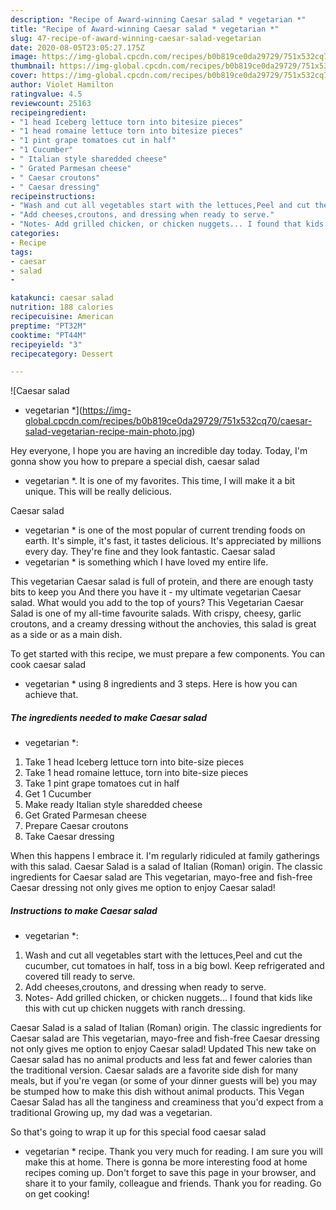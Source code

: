 ```yaml
---
description: "Recipe of Award-winning Caesar salad * vegetarian *"
title: "Recipe of Award-winning Caesar salad * vegetarian *"
slug: 47-recipe-of-award-winning-caesar-salad-vegetarian
date: 2020-08-05T23:05:27.175Z
image: https://img-global.cpcdn.com/recipes/b0b819ce0da29729/751x532cq70/caesar-salad-vegetarian-recipe-main-photo.jpg
thumbnail: https://img-global.cpcdn.com/recipes/b0b819ce0da29729/751x532cq70/caesar-salad-vegetarian-recipe-main-photo.jpg
cover: https://img-global.cpcdn.com/recipes/b0b819ce0da29729/751x532cq70/caesar-salad-vegetarian-recipe-main-photo.jpg
author: Violet Hamilton
ratingvalue: 4.5
reviewcount: 25163
recipeingredient:
- "1 head Iceberg lettuce torn into bitesize pieces"
- "1 head romaine lettuce torn into bitesize pieces"
- "1 pint grape tomatoes cut in half"
- "1 Cucumber"
- " Italian style sharedded cheese"
- " Grated Parmesan cheese"
- " Caesar croutons"
- " Caesar dressing"
recipeinstructions:
- "Wash and cut all vegetables start with the lettuces,Peel and cut the cucumber, cut tomatoes in half, toss in a big bowl. Keep refrigerated and covered till ready to serve."
- "Add cheeses,croutons, and dressing when ready to serve."
- "Notes- Add grilled chicken, or chicken nuggets... I found that kids like this with cut up chicken nuggets with ranch dressing."
categories:
- Recipe
tags:
- caesar
- salad
- 

katakunci: caesar salad  
nutrition: 188 calories
recipecuisine: American
preptime: "PT32M"
cooktime: "PT44M"
recipeyield: "3"
recipecategory: Dessert

---
```



![Caesar salad
* vegetarian *](https://img-global.cpcdn.com/recipes/b0b819ce0da29729/751x532cq70/caesar-salad-vegetarian-recipe-main-photo.jpg)

Hey everyone, I hope you are having an incredible day today. Today, I'm gonna show you how to prepare a special dish, caesar salad
* vegetarian *. It is one of my favorites. This time, I will make it a bit unique. This will be really delicious.

Caesar salad
* vegetarian * is one of the most popular of current trending foods on earth. It's simple, it's fast, it tastes delicious. It's appreciated by millions every day. They're fine and they look fantastic. Caesar salad
* vegetarian * is something which I have loved my entire life.

This vegetarian Caesar salad is full of protein, and there are enough tasty bits to keep you And there you have it - my ultimate vegetarian Caesar salad. What would you add to the top of yours? This Vegetarian Caesar Salad is one of my all-time favourite salads. With crispy, cheesy, garlic croutons, and a creamy dressing without the anchovies, this salad is great as a side or as a main dish.


To get started with this recipe, we must prepare a few components. You can cook caesar salad
* vegetarian * using 8 ingredients and 3 steps. Here is how you can achieve that.

<!--inarticleads1-->

##### The ingredients needed to make Caesar salad
* vegetarian *:

1. Take 1 head Iceberg lettuce torn into bite-size pieces
1. Take 1 head romaine lettuce, torn into bite-size pieces
1. Take 1 pint grape tomatoes cut in half
1. Get 1 Cucumber
1. Make ready  Italian style sharedded cheese
1. Get  Grated Parmesan cheese
1. Prepare  Caesar croutons
1. Take  Caesar dressing


When this happens I embrace it. I&#39;m regularly ridiculed at family gatherings with this salad. Caesar Salad is a salad of Italian (Roman) origin. The classic ingredients for Caesar salad are This vegetarian, mayo-free and fish-free Caesar dressing not only gives me option to enjoy Caesar salad! 

<!--inarticleads2-->

##### Instructions to make Caesar salad
* vegetarian *:

1. Wash and cut all vegetables start with the lettuces,Peel and cut the cucumber, cut tomatoes in half, toss in a big bowl. Keep refrigerated and covered till ready to serve.
1. Add cheeses,croutons, and dressing when ready to serve.
1. Notes- Add grilled chicken, or chicken nuggets... I found that kids like this with cut up chicken nuggets with ranch dressing.


Caesar Salad is a salad of Italian (Roman) origin. The classic ingredients for Caesar salad are This vegetarian, mayo-free and fish-free Caesar dressing not only gives me option to enjoy Caesar salad! Updated This new take on Caesar salad has no animal products and less fat and fewer calories than the traditional version. Caesar salads are a favorite side dish for many meals, but if you&#39;re vegan (or some of your dinner guests will be) you may be stumped how to make this dish without animal products. This Vegan Caesar Salad has all the tanginess and creaminess that you&#39;d expect from a traditional Growing up, my dad was a vegetarian. 

So that's going to wrap it up for this special food caesar salad
* vegetarian * recipe. Thank you very much for reading. I am sure you will make this at home. There is gonna be more interesting food at home recipes coming up. Don't forget to save this page in your browser, and share it to your family, colleague and friends. Thank you for reading. Go on get cooking!
